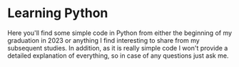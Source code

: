 # Learning Python
Here you'll find some simple code in Python from either the beginning of my graduation in 2023 or anything I find interesting to share from my subsequent studies. In addition, as it is really simple code I won't provide a detailed explanation of everything, so in case of any questions just ask me.  
